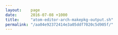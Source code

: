 ```yaml
---
layout:    page
date:      2016-07-08 +1000
title:     "atom-editor-arch-makepkg-output.sh"
permalink: "/aa04e92372414e3a05ddf7020c5d905f/"
---
```


<script src="/js/gist/aa04e92372414e3a05ddf7020c5d905f.js"></script>
